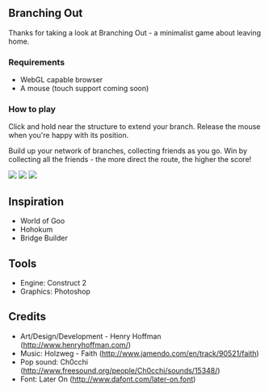 ## Branching Out

Thanks for taking a look at Branching Out - a minimalist game about leaving home.

### Requirements

* WebGL capable browser
* A mouse (touch support coming soon)

### How to play

Click and hold near the structure to extend your branch. Release the mouse when you're happy with its position.

Build up your network of branches, collecting friends as you go. Win by collecting all the friends - the more direct the route, the higher the score!

<img src="http://i.imgur.com/NH21f.jpg" style="border:0;">

<img src="http://i.imgur.com/AU5CV.jpg" style="border:0;">

<img src="http://i.imgur.com/nXtbo.jpg" style="border:0;">

## Inspiration

* World of Goo
* Hohokum
* Bridge Builder

## Tools

* Engine: Construct 2
* Graphics: Photoshop

## Credits

* Art/Design/Development - Henry Hoffman (http://www.henryhoffman.com/)
* Music: Holzweg - Faith (http://www.jamendo.com/en/track/90521/faith)
* Pop sound: Ch0cchi (http://www.freesound.org/people/Ch0cchi/sounds/15348/)
* Font: Later On (http://www.dafont.com/later-on.font)
